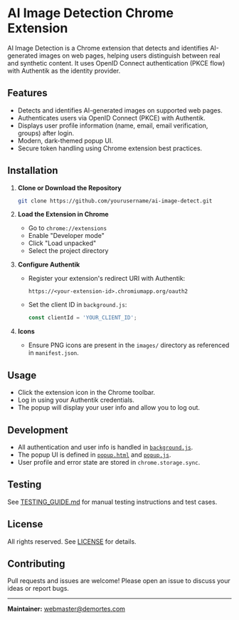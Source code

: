 # AI Image Detection Chrome Extension

AI Image Detection is a Chrome extension that detects and identifies AI-generated images on web pages, helping users distinguish between real and synthetic content. It uses OpenID Connect authentication (PKCE flow) with Authentik as the identity provider.

## Features

- Detects and identifies AI-generated images on supported web pages.
- Authenticates users via OpenID Connect (PKCE) with Authentik.
- Displays user profile information (name, email, email verification, groups) after login.
- Modern, dark-themed popup UI.
- Secure token handling using Chrome extension best practices.

## Installation

1. **Clone or Download the Repository**
   ```sh
   git clone https://github.com/yourusername/ai-image-detect.git
   ```

2. **Load the Extension in Chrome**
   - Go to `chrome://extensions`
   - Enable "Developer mode"
   - Click "Load unpacked"
   - Select the project directory

3. **Configure Authentik**
   - Register your extension's redirect URI with Authentik:
     ```
     https://<your-extension-id>.chromiumapp.org/oauth2
     ```
   - Set the client ID in `background.js`:
     ```js
     const clientId = 'YOUR_CLIENT_ID';
     ```

4. **Icons**
   - Ensure PNG icons are present in the `images/` directory as referenced in `manifest.json`.

## Usage

- Click the extension icon in the Chrome toolbar.
- Log in using your Authentik credentials.
- The popup will display your user info and allow you to log out.

## Development

- All authentication and user info is handled in [`background.js`](background.js).
- The popup UI is defined in [`popup.html`](popup.html) and [`popup.js`](popup.js).
- User profile and error state are stored in `chrome.storage.sync`.

## Testing

See [TESTING_GUIDE.md](TESTING_GUIDE.md) for manual testing instructions and test cases.

## License

All rights reserved. See [LICENSE](LICENSE) for details.

## Contributing

Pull requests and issues are welcome! Please open an issue to discuss your ideas or report bugs.

---

**Maintainer:** webmaster@demortes.com

